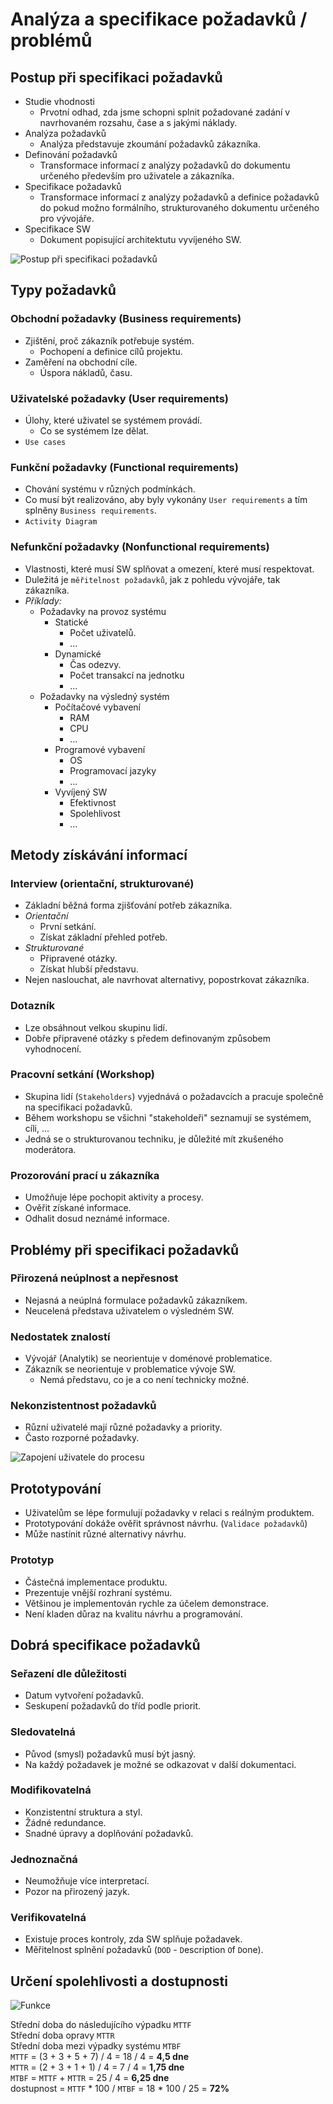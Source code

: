 # Analýza a specifikace požadavků / problémů

## Postup při specifikaci požadavků

- Studie vhodnosti
    - Prvotní odhad, zda jsme schopni splnit požadované zadání v navrhovaném rozsahu, čase a s jakými náklady.
- Analýza požadavků
    - Analýza představuje zkoumání požadavků zákazníka.
- Definování požadavků
    - Transformace informací z analýzy požadavků do dokumentu určeného především pro uživatele a zákazníka.
- Specifikace požadavků
    - Transformace informací z analýzy požadavků a definice požadavků do pokud možno formálního, strukturovaného dokumentu určeného pro vývojáře.
- Specifikace SW
    - Dokument popisující architektutu vyvíjeného SW.

![Postup při specifikaci požadavků](https://image.prntscr.com/image/vMm5CSyVTyC0FfIt2ZCJBQ.png "Postup")

## Typy požadavků

### Obchodní požadavky (Business requirements)

- Zjištění, proč zákazník potřebuje systém.
    - Pochopení a definice cílů projektu.
- Zaměření na obchodní cíle.
    - Úspora nákladů, času.

### Uživatelské požadavky (User requirements)

- Úlohy, které uživatel se systémem provádí.
    - Co se systémem lze dělat.
- `Use cases`

### Funkční požadavky (Functional requirements)

- Chování systému v různých podmínkách.
- Co musí být realizováno, aby byly vykonány `User requirements` a tím splněny `Business requirements`.
- `Activity Diagram`

### Nefunkční požadavky (Nonfunctional requirements)

- Vlastnosti, které musí SW splňovat a omezení, které musí respektovat.
- Duležitá je `měřitelnost požadavků`, jak z pohledu vývojáře, tak zákazníka.
- _Příklady:_
    - Požadavky na provoz systému
        - Statické
            - Počet uživatelů.
            - ...
        - Dynamické
            - Čas odezvy.
            - Počet transakcí na jednotku
            - ...
    - Požadavky na výsledný systém
        - Počítačové vybavení
            - RAM
            - CPU
            - ...
        - Programové vybavení
            - OS
            - Programovací jazyky
            - ...
        - Vyvíjený SW
            - Efektivnost
            - Spolehlivost
            - ...

## Metody získávání informací

### Interview (orientační, strukturované)

- Základní běžná forma zjišťování potřeb zákazníka.
- _Orientační_
    - První setkání.
    - Získat základní přehled potřeb.
- _Strukturované_
    - Připravené otázky.
    - Získat hlubší představu.
- Nejen naslouchat, ale navrhovat alternativy, popostrkovat zákazníka.

### Dotazník

- Lze obsáhnout velkou skupinu lidí.
- Dobře připravené otázky s předem definovaným způsobem vyhodnocení.

### Pracovní setkání (Workshop)

- Skupina lidí (`Stakeholders`) vyjednává o požadavcích a pracuje společně na specifikaci požadavků.
- Během workshopu se všichni "stakeholdeři" seznamují se systémem, cíli, ...
- Jedná se o strukturovanou techniku, je důležité mít zkušeného moderátora.

### Prozorování prací u zákazníka

- Umožňuje lépe pochopit aktivity a procesy.
- Ověřit získané informace.
- Odhalit dosud neznámé informace.

## Problémy při specifikaci požadavků

### Přirozená neúplnost a nepřesnost

- Nejasná a neúplná formulace požadavků zákazníkem.
- Neucelená představa uživatelem o výsledném SW.

### Nedostatek znalostí

- Vývojář (Analytik) se neorientuje v doménové problematice.
- Zákazník se neorientuje v problematice vývoje SW.
    - Nemá představu, co je a co není technicky možné.

### Nekonzistentnost požadavků

- Různí uživatelé mají různé požadavky a priority.
- Často rozporné požadavky.

![Zapojení uživatele do procesu](https://image.prntscr.com/image/xnxUUZtxTDaDDJOqlacqOg.png "Zapojení uživatele do procesu")

## Prototypování

- Uživatelům se lépe formulují požadavky v relaci s reálným produktem.
- Prototypování dokáže ověřit správnost návrhu. (`Validace požadavků`)
- Může nastínit různé alternativy návrhu.

### Prototyp

- Částečná implementace produktu.
- Prezentuje vnější rozhraní systému.
- Většinou je implementován rychle za účelem demonstrace.
- Není kladen důraz na kvalitu návrhu a programování.

## Dobrá specifikace požadavků

### Seřazení dle důležitosti

- Datum vytvoření požadavků.
- Seskupení požadavků do tříd podle priorit.

### Sledovatelná

- Původ (smysl) požadavků musí být jasný.
- Na každý požadavek je možné se odkazovat v další dokumentaci.

### Modifikovatelná

- Konzistentní struktura a styl.
- Žádné redundance.
- Snadné úpravy a doplňování požadavků.

### Jednoznačná

- Neumožňuje více interpretací.
- Pozor na přirozený jazyk.

### Verifikovatelná

- Existuje proces kontroly, zda SW splňuje požadavek.
- Měřitelnost splnění požadavků (`DOD` - `D`escription `O`f `D`one).

## Určení spolehlivosti a dostupnosti

![Funkce](https://image.prntscr.com/image/Pz5VUeP7RWOgAtuNFEGEVg.png "Funkce")

Střední doba do následujícího výpadku `MTTF` <br />
Střední doba opravy `MTTR` <br/>
Střední doba mezi výpadky systému `MTBF` <br />
`MTTF` = (3 + 3 + 5 + 7) / 4 = 18 / 4 = **4,5 dne** <br />
`MTTR` = (2 + 3 + 1 + 1) / 4 = 7 / 4 = **1,75 dne** <br />
`MTBF` = `MTTF` + `MTTR` = 25 / 4 = **6,25 dne** <br />
dostupnost = `MTTF` * 100 / `MTBF` = 18 * 100 / 25 = **72%**

